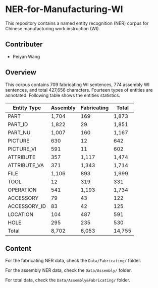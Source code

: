 # NER-for-Manufacturing-WI

This repository contains a named entity recognition (NER) corpus for Chinese manufacturing work instruction (WI).

## Contributer
- Peiyan Wang

## Overview
This corpus contains 709 fabricating WI sentences,  774 assembly WI sentences,  and total 427,656 characters.  Fourteen types of entities are annotated. Following table shows the entities statistics.

| Entity Type | Assembly | Fabricating | Total |
| -- | -- | -- | -- |
| PART | 1,704 | 169 | 1,873 |
| PART_ID |  1,822 | 29 | 1,851 |
| PART_NU | 1,007 | 160 | 1,167 |
| PICTURE | 630 | 12 | 642 |
| PICTURE_VI | 591 | 11 | 602 |
| ATTRIBUTE | 357 | 1,117 | 1,474 |
| ATTRIBUTE_VA | 371 | 1,343 | 1,714 |
| FILE | 1,106 | 893 | 1,999 |
| TOOL | 12 | 319 | 331 |
| OPERATION | 541 | 1,193 | 1,734 |
| ACCESSORY | 79 | 43 | 122 |
| ACCESSORY_ID | 83 | 42 | 125 |
| LOCATION | 104 | 487 | 591 |
| HOLE | 295 | 235 | 530 |
| Total | 8,702  | 6,053  | 14,755 |

## Content

For the fabricating NER data, check the `Data/Fabricating/` folder.

For the assembly NER data, check the `Data/Assembly/` folder.

For total data, check the `Data/Assembly&Fabricating/` folder.
